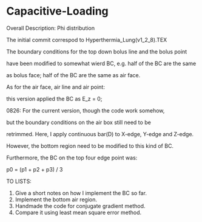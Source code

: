 # Capacitive-Loading

Overall Description: Phi distribution

The initial commit correspod to Hyperthermia_Lung(v1_2_8).TEX

The boundary conditions for the top down bolus line and the bolus point 

have been modified to somewhat wierd BC, e.g. half of the BC are the same 

as bolus face; half of the BC are the same as air face.

As for the air face, air line and air point: 

this version applied the BC as E_z = 0;

0826: For the current version, though the code work somehow, 

but the boundary conditions on the air box still need to be 

retrimmed. Here, I apply continuous bar(D) to X-edge, Y-edge and Z-edge.

However, the bottom region need to be modified to this kind of BC.

Furthermore, the BC on the top four edge point was: 

p0 = (p1 + p2 + p3) / 3

TO LISTS:
1. Give a short notes on how I implement the BC so far.
2. Implement the bottom air region.
3. Handmade the code for conjugate gradient method.
4. Compare it using least mean square error method.
